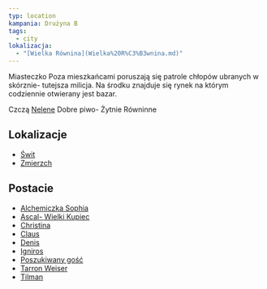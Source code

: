 ```yaml
---
typ: location
kampania: Drużyna B
tags:
  - city
lokalizacja:
  - "[Wielka Równina](Wielka%20R%C3%B3wnina.md)"
---
```

Miasteczko
Poza mieszkańcami poruszają się patrole chłopów ubranych w skórznie- tutejsza milicja. 
Na środku znajduje się rynek na którym codziennie otwierany jest bazar. 

Czczą [Nelene](../bogowie/Nelene.md)
Dobre piwo- Żytnie Równinne
## Lokalizacje
- [Świt](./%C5%9Awit.md)
- [Zmierzch](./Zmierzch.md)

## Postacie
- [Alchemiczka Sophia](../NPC/Alchemiczka%20Sophia.md)
- [Ascal- Wielki Kupiec](../NPC/Ascal-%20Wielki%20Kupiec.md)
- [Christina](../NPC/Christina.md)
- [Claus](../NPC/Claus.md)
- [Denis](../NPC/Denis.md)
- [Igniros](../NPC/Igniros.md)
- [Poszukiwany gość](../NPC/Poszukiwany%20go%C5%9B%C4%87.md)
- [Tarron Weiser](../NPC/Tarron%20Weiser.md)
- [Tilman](../NPC/Tilman.md)


